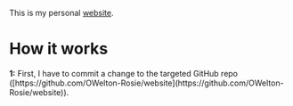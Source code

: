 This is my personal [website](https://website-j83.pages.dev/).
<h1>How it works</h1>
<p><strong>1:</strong> First, I have to commit a change to the targeted GitHub repo ([https://github.com/OWelton-Rosie/website](https://github.com/OWelton-Rosie/website)).</p>
